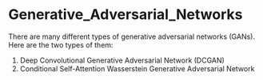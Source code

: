 # Generative_Adversarial_Networks

There are many different types of generative adversarial networks (GANs). Here are the two types of them:
1. Deep Convolutional Generative Adversarial Network (DCGAN)
2. Conditional Self-Attention Wasserstein Generative Adversarial Network
